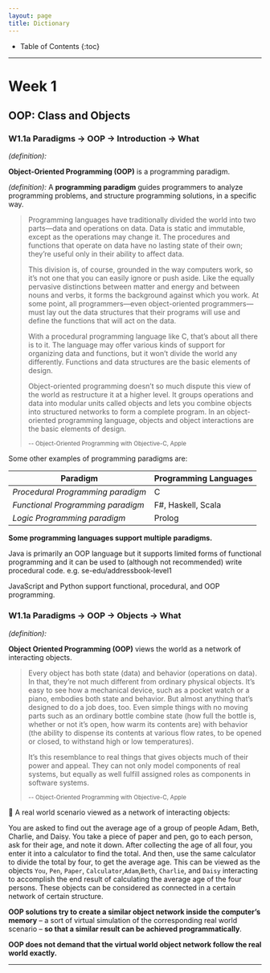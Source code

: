 ```yaml
---
layout: page
title: Dictionary
---
```


* Table of Contents
  {:toc}


--------------------------------------------------------------------------------------------------------------------

# Week 1

## OOP: Class and Objects
### W1.1a Paradigms → OOP → Introduction → What

_(definition):_

**Object-Oriented Programming (OOP)** is a programming paradigm.

_(definition):_
A **programming paradigm** guides programmers to analyze programming problems, and structure programming solutions, in a specific way.

> Programming languages have traditionally divided the world into two parts—data and operations on data. Data is static and immutable, except as the operations may change it. The procedures and functions that operate on data have no lasting state of their own; they’re useful only in their ability to affect data.
>
> This division is, of course, grounded in the way computers work, so it’s not one that you can easily ignore or push aside. Like the equally pervasive distinctions between matter and energy and between nouns and verbs, it forms the background against which you work. At some point, all programmers—even object-oriented programmers—must lay out the data structures that their programs will use and define the functions that will act on the data.
>
> With a procedural programming language like C, that’s about all there is to it. The language may offer various kinds of support for organizing data and functions, but it won’t divide the world any differently. Functions and data structures are the basic elements of design.
>
> Object-oriented programming doesn’t so much dispute this view of the world as restructure it at a higher level. It groups operations and data into modular units called objects and lets you combine objects into structured networks to form a complete program. In an object-oriented programming language, objects and object interactions are the basic elements of design.
>
> <small>-- Object-Oriented Programming with Objective-C, Apple</small>

Some other examples of programming paradigms are:

**Paradigm** | **Programming Languages**
---------|----------------------------------------------
_Procedural Programming paradigm_ | C
_Functional Programming paradigm_ | F#, Haskell, Scala
_Logic Programming paradigm_ | Prolog

**Some programming languages support multiple paradigms.**

Java is primarily an OOP language but it supports limited forms of functional programming and it can be used to (although not recommended) write procedural code. e.g. se-edu/addressbook-level1

JavaScript and Python support functional, procedural, and OOP programming.



### W1.1a Paradigms → OOP → Objects → What

_(definition):_

**Object Oriented Programming (OOP)** views the world as a network of interacting objects.

> Every object has both state (data) and behavior (operations on data). In that, they’re not much different from ordinary physical objects. It’s easy to see how a mechanical device, such as a pocket watch or a piano, embodies both state and behavior. But almost anything that’s designed to do a job does, too. Even simple things with no moving parts such as an ordinary bottle combine state (how full the bottle is, whether or not it’s open, how warm its contents are) with behavior (the ability to dispense its contents at various flow rates, to be opened or closed, to withstand high or low temperatures).
>
> It’s this resemblance to real things that gives objects much of their power and appeal. They can not only model components of real systems, but equally as well fulfill assigned roles as components in software systems.
>
> <small>-- Object-Oriented Programming with Objective-C, Apple</small>


:checkered_flag: A real world scenario viewed as a network of interacting objects:

You are asked to find out the average age of a group of people Adam, Beth, Charlie, and Daisy.
You take a piece of paper and pen, go to each person, ask for their age, and note it down.
After collecting the age of all four, you enter it into a calculator to find the total.
And then, use the same calculator to divide the total by four, to get the average age.
This can be viewed as the objects ```You```, ```Pen```, ```Paper```, ```Calculator```,```Adam```,```Beth```,
```Charlie```, and ```Daisy``` interacting to accomplish the end result of calculating the average age of the four persons.
These objects can be considered as connected in a certain network of certain structure.


**OOP solutions try to create a similar object network inside the computer’s memory** –
a sort of virtual simulation of the corresponding real world scenario – **so that a similar result can be achieved programmatically**.

**OOP does not demand that the virtual world object network follow the real world exactly.**





--------------------------------------------------------------------------------------------------------------------


